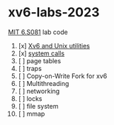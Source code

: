 # xv6-labs-2023
[MIT 6.S081](https://pdos.csail.mit.edu/6.828/2023/) lab code

1. [x] [Xv6 and Unix utilities](https://github.com/Primer-Fan/xv6-labs-2023/tree/util)
2. [x] [system calls](https://github.com/Primer-Fan/xv6-labs-2023/tree/syscall)
3. [ ] page tables
4. [ ] traps
5. [ ] Copy-on-Write Fork for xv6
6. [ ] Multithreading
7. [ ] networking
8. [ ] locks
9. [ ] file system
10. [ ] mmap